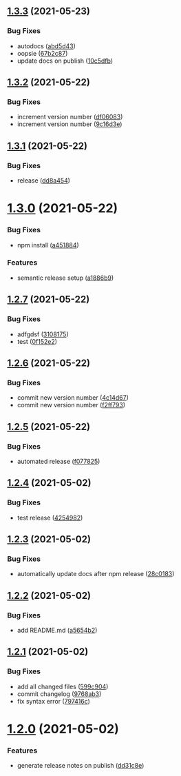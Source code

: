 ## [1.3.3](https://github.com/bcheidemann/web-utils/compare/v1.3.2...v1.3.3) (2021-05-23)


### Bug Fixes

* autodocs ([abd5d43](https://github.com/bcheidemann/web-utils/commit/abd5d43d2b9e28d1101fa83312515e9cebcce197))
* oopsie ([67b2c87](https://github.com/bcheidemann/web-utils/commit/67b2c87c9edabb3733a4a18dc5f820ed8725ded3))
* update docs on publish ([10c5dfb](https://github.com/bcheidemann/web-utils/commit/10c5dfb25f8d6a151a7c1e73c6821eb67067f1a2))

## [1.3.2](https://github.com/bcheidemann/web-utils/compare/v1.3.1...v1.3.2) (2021-05-22)


### Bug Fixes

* increment version number ([df06083](https://github.com/bcheidemann/web-utils/commit/df060836c979e670b9937757a3487062f8aab93b))
* increment version number ([9c16d3e](https://github.com/bcheidemann/web-utils/commit/9c16d3e11456ed9ceaa8912531e20ec9fa0ba903))

## [1.3.1](https://github.com/bcheidemann/web-utils/compare/v1.3.0...v1.3.1) (2021-05-22)


### Bug Fixes

* release ([dd8a454](https://github.com/bcheidemann/web-utils/commit/dd8a45467e17eaa8e095dc3bf33db53adcefcbfa))

# [1.3.0](https://github.com/bcheidemann/web-utils/compare/v1.2.7...v1.3.0) (2021-05-22)


### Bug Fixes

* npm install ([a451884](https://github.com/bcheidemann/web-utils/commit/a451884993bb7588f4493285be4bbac9e9e83abe))


### Features

* semantic release setup ([a1886b9](https://github.com/bcheidemann/web-utils/commit/a1886b9f0afeb1c60c062096ac96ec461653c402))

## [1.2.7](https://github.com/bcheidemann/web-utils/compare/v1.2.6...v1.2.7) (2021-05-22)


### Bug Fixes

* adfgdsf ([3108175](https://github.com/bcheidemann/web-utils/commit/3108175470cb83eba8b5aeb5cfcfa7460f15c650))
* test ([0f152e2](https://github.com/bcheidemann/web-utils/commit/0f152e2dbdc27b83d269a0627228269ea2314c86))

## [1.2.6](https://github.com/bcheidemann/web-utils/compare/v1.2.5...v1.2.6) (2021-05-22)


### Bug Fixes

* commit new version number ([4c14d67](https://github.com/bcheidemann/web-utils/commit/4c14d670bc238b2dc0f2c4536fe3d67687328130))
* commit new version number ([f2ff793](https://github.com/bcheidemann/web-utils/commit/f2ff7934e93c67ab57c653f3aca02bfe54b6d6e3))

## [1.2.5](https://github.com/bcheidemann/web-utils/compare/v1.2.4...v1.2.5) (2021-05-22)


### Bug Fixes

* automated release ([f077825](https://github.com/bcheidemann/web-utils/commit/f0778254cb4e1b69607a59025ed70f90675e52bb))

## [1.2.4](https://github.com/bcheidemann/web-utils/compare/v1.2.3...v1.2.4) (2021-05-02)


### Bug Fixes

* test release ([4254982](https://github.com/bcheidemann/web-utils/commit/4254982e858a2a444b9a74a75bb87b6eb1ceb7e7))

## [1.2.3](https://github.com/bcheidemann/web-utils/compare/v1.2.2...v1.2.3) (2021-05-02)


### Bug Fixes

* automatically update docs after npm release ([28c0183](https://github.com/bcheidemann/web-utils/commit/28c01834055de1dea99c1b5e5bcffc17e8bdd1ff))

## [1.2.2](https://github.com/bcheidemann/web-utils/compare/v1.2.1...v1.2.2) (2021-05-02)


### Bug Fixes

* add README.md ([a5654b2](https://github.com/bcheidemann/web-utils/commit/a5654b20bebd0f9e8c601c048e7bfb9ca4e04f43))

## [1.2.1](https://github.com/bcheidemann/web-utils/compare/v1.2.0...v1.2.1) (2021-05-02)


### Bug Fixes

* add all changed files ([599c904](https://github.com/bcheidemann/web-utils/commit/599c904d9be499024773e2a0cdd7c57691d6175f))
* commit changelog ([9768ab3](https://github.com/bcheidemann/web-utils/commit/9768ab3b7f1e708e00d5ce7185b146a7031acf64))
* fix syntax error ([797416c](https://github.com/bcheidemann/web-utils/commit/797416cef524223910962a8028aba9bd7d38e8a9))

# [1.2.0](https://github.com/bcheidemann/web-utils/compare/v1.1.0...v1.2.0) (2021-05-02)


### Features

* generate release notes on publish ([dd31c8e](https://github.com/bcheidemann/web-utils/commit/dd31c8e45d6fb2900b8c1f0b080600990daa2595))
